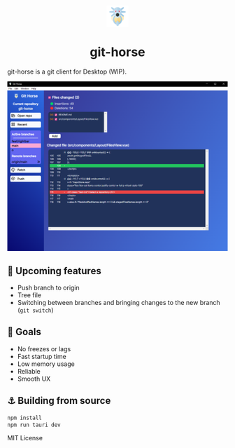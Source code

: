 <p align="center">
  <img align="center" src="./src-tauri/icons/horsea.png" width="50"  />
	<h1 align="center">git-horse</h1>
</p>

git-horse is a git client for Desktop (WIP).

[![Screenshot of git-horse](./public/screenshot.png)](./public/screenshot.png)

## 🚀 Upcoming features
- Push branch to origin
- Tree file
- Switching between branches and bringing changes to the new branch (`git switch`)

## 📑 Goals
- No freezes or lags
- Fast startup time
- Low memory usage
- Reliable
- Smooth UX

## ⚓ Building from source

```
npm install
npm run tauri dev
```

MIT License